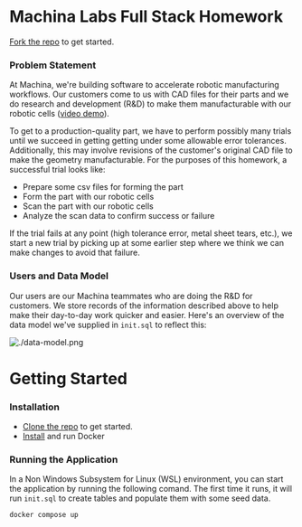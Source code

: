 # Machina Labs Full Stack Homework

[Fork the repo](https://github.com/Machina-Labs/full_stack_homework/fork) to get started.

### Problem Statement

At Machina, we're building software to accelerate robotic manufacturing workflows. Our customers come to us with CAD files for their parts and we do research and development (R&D) to make them manufacturable with our robotic cells ([video demo](https://www.youtube.com/watch?v=uUsloEJkYdw)).

To get to a production-quality part, we have to perform possibly many trials until we succeed in getting getting under some allowable error tolerances. Additionally, this may involve revisions of the customer's original CAD file to make the geometry manufacturable. For the purposes of this homework, a successful trial looks like:

- Prepare some csv files for forming the part
- Form the part with our robotic cells
- Scan the part with our robotic cells
- Analyze the scan data to confirm success or failure

If the trial fails at any point (high tolerance error, metal sheet tears, etc.), we start a new trial by picking up at some earlier step where we think we can make changes to avoid that failure.

### Users and Data Model

Our users are our Machina teammates who are doing the R&D for customers. We store records of the information described above to help make their day-to-day work quicker and easier. Here's an overview of the data model we've supplied in `init.sql` to reflect this:

![./data-model.png](./data-model.png)

# Getting Started

### Installation

- [Clone the repo](https://github.com/csanunkor/full_stack_homework.git) to get started.
- [Install](https://docs.docker.com/desktop/) and run Docker

### Running the Application

In a Non Windows Subsystem for Linux (WSL) environment, you can start the application by running the following comand. The first time it runs, it will run `init.sql` to create tables and populate them with some seed data.
```
docker compose up
```
